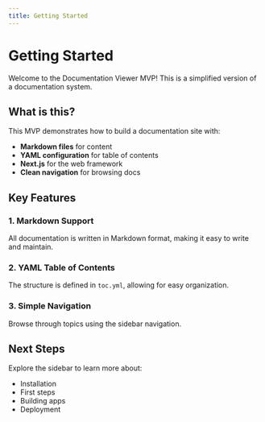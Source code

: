 ```yaml
---
title: Getting Started
---
```


# Getting Started

Welcome to the Documentation Viewer MVP! This is a simplified version of a documentation system.

## What is this?

This MVP demonstrates how to build a documentation site with:

* **Markdown files** for content
* **YAML configuration** for table of contents
* **Next.js** for the web framework
* **Clean navigation** for browsing docs

## Key Features

### 1. Markdown Support

All documentation is written in Markdown format, making it easy to write and maintain.

### 2. YAML Table of Contents

The structure is defined in `toc.yml`, allowing for easy organization.

### 3. Simple Navigation

Browse through topics using the sidebar navigation.

## Next Steps

Explore the sidebar to learn more about:

- Installation
- First steps
- Building apps
- Deployment
